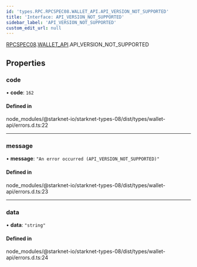 ```yaml
---
id: 'types.RPC.RPCSPEC08.WALLET_API.API_VERSION_NOT_SUPPORTED'
title: 'Interface: API_VERSION_NOT_SUPPORTED'
sidebar_label: 'API_VERSION_NOT_SUPPORTED'
custom_edit_url: null
---
```


[RPCSPEC08](../namespaces/types.RPC.RPCSPEC08.md).[WALLET_API](../namespaces/types.RPC.RPCSPEC08.WALLET_API.md).API_VERSION_NOT_SUPPORTED

## Properties

### code

• **code**: `162`

#### Defined in

node_modules/@starknet-io/starknet-types-08/dist/types/wallet-api/errors.d.ts:22

---

### message

• **message**: `"An error occurred (API_VERSION_NOT_SUPPORTED)"`

#### Defined in

node_modules/@starknet-io/starknet-types-08/dist/types/wallet-api/errors.d.ts:23

---

### data

• **data**: `"string"`

#### Defined in

node_modules/@starknet-io/starknet-types-08/dist/types/wallet-api/errors.d.ts:24
